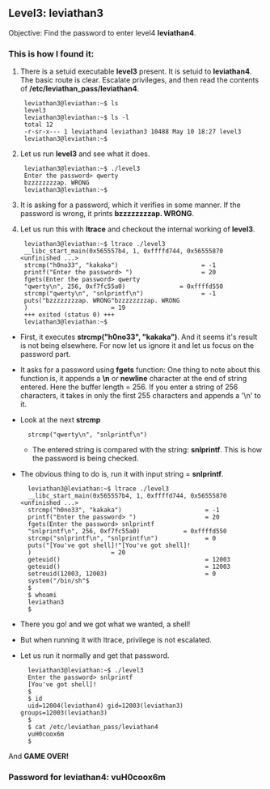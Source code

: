 ﻿## Level3: leviathan3

Objective: Find the password to enter level4 **leviathan4**.

### This is how I found it:

1. There is a setuid executable **level3** present. It is setuid to **leviathan4**. The basic route is clear. Escalate privileges, and then read the contents of **/etc/leviathan_pass/leviathan4**. 
		
		leviathan3@leviathan:~$ ls
		level3
		leviathan3@leviathan:~$ ls -l
		total 12
		-r-sr-x--- 1 leviathan4 leviathan3 10488 May 10 18:27 level3
		leviathan3@leviathan:~$ 


2. Let us run **level3** and see what it does.
			
		leviathan3@leviathan:~$ ./level3
		Enter the password> qwerty
		bzzzzzzzzap. WRONG
		leviathan3@leviathan:~$ 

3. It is asking for a password, which it verifies in some manner. If the password is wrong, it prints **bzzzzzzzzap. WRONG**. 

4. Let us run this with **ltrace** and checkout the internal working of **level3**.
				
		leviathan3@leviathan:~$ ltrace ./level3
		__libc_start_main(0x565557b4, 1, 0xffffd744, 0x56555870 <unfinished ...>
		strcmp("h0no33", "kakaka")                       = -1
		printf("Enter the password> ")                   = 20
		fgets(Enter the password> qwerty
		"qwerty\n", 256, 0xf7fc55a0)               = 0xffffd550
		strcmp("qwerty\n", "snlprintf\n")                = -1
		puts("bzzzzzzzzap. WRONG"bzzzzzzzzap. WRONG
		)                       = 19
		+++ exited (status 0) +++
		leviathan3@leviathan:~$ 

* First, it executes **strcmp("h0no33", "kakaka")**. And it seems it's result is not being elsewhere. For now let us ignore it and let us focus on the password part.

* It asks for a password using **fgets** function: One thing to note about this function is, it appends a **\n** or **newline** character at the end of string entered. Here the buffer length = 256. If you enter a string of 256 characters, it takes in only the first 255 characters and appends a '\n' to it.

* Look at the next **strcmp**
			
		strcmp("qwerty\n", "snlprintf\n")
	
	* The entered string is compared with the string: **snlprintf**.  This is how the password is being checked. 
	
* The obvious thing to do is, run it with input string = **snlprintf**.

		leviathan3@leviathan:~$ ltrace ./level3
		__libc_start_main(0x565557b4, 1, 0xffffd744, 0x56555870 <unfinished ...>
		strcmp("h0no33", "kakaka")                       = -1
		printf("Enter the password> ")                   = 20
		fgets(Enter the password> snlprintf
		"snlprintf\n", 256, 0xf7fc55a0)            = 0xffffd550
		strcmp("snlprintf\n", "snlprintf\n")             = 0
		puts("[You've got shell]!"[You've got shell]!
		)                      = 20
		geteuid()                                        = 12003
		geteuid()                                        = 12003
		setreuid(12003, 12003)                           = 0
		system("/bin/sh"$ 
		$ 
		$ whoami
		leviathan3
		$ 
* There you go! and we got what we wanted, a shell!

* But when running it with ltrace, privilege is not escalated. 

* Let us run it normally and get that password.

		leviathan3@leviathan:~$ ./level3 
		Enter the password> snlprintf
		[You've got shell]!
		$ 
		$ id
		uid=12004(leviathan4) gid=12003(leviathan3) groups=12003(leviathan3)
		$ 
		$ cat /etc/leviathan_pass/leviathan4
		vuH0coox6m
		$ 
And **GAME OVER!**

### Password for leviathan4: vuH0coox6m


